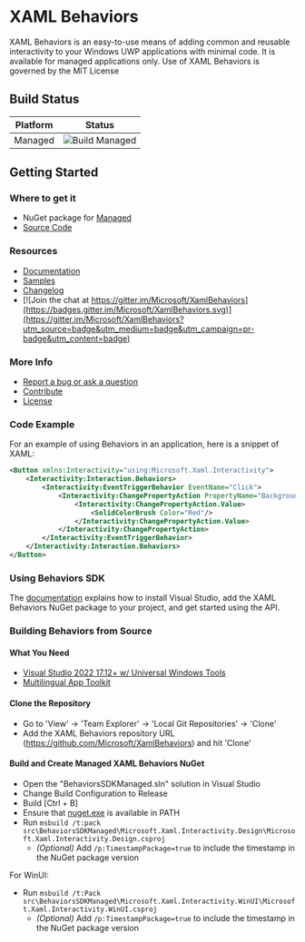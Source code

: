 # XAML Behaviors

XAML Behaviors is an easy-to-use means of adding common and reusable interactivity to your Windows UWP applications with minimal code. It is available for managed applications only. Use of XAML Behaviors is governed by the MIT License

## Build Status

| Platform | Status |
| -------- | ------ |
| Managed | ![Build Managed](https://github.com/microsoft/XamlBehaviors/workflows/Build%20Managed/badge.svg) |

## Getting Started

### Where to get it

- NuGet package for [Managed](https://www.nuget.org/packages/Microsoft.Xaml.Behaviors.Uwp.Managed/)
- [Source Code](https://github.com/Microsoft/XamlBehaviors)

### Resources

- [Documentation](https://github.com/Microsoft/XamlBehaviors/wiki)
- [Samples](/samples)
- [Changelog](https://github.com/Microsoft/XamlBehaviors/wiki/Changelog)
- [![Join the chat at https://gitter.im/Microsoft/XamlBehaviors](https://badges.gitter.im/Microsoft/XamlBehaviors.svg)](https://gitter.im/Microsoft/XamlBehaviors?utm_source=badge&utm_medium=badge&utm_campaign=pr-badge&utm_content=badge)

### More Info

- [Report a bug or ask a question](https://github.com/Microsoft/XamlBehaviors/issues)
- [Contribute](https://github.com/Microsoft/XamlBehaviors/wiki/Contribute-to-XAML-Behaviors)
- [License](http://opensource.org/licenses/MIT)

### Code Example

For an example of using Behaviors in an application, here is a snippet of XAML:

```xml
<Button xmlns:Interactivity="using:Microsoft.Xaml.Interactivity">
    <Interactivity:Interaction.Behaviors>
        <Interactivity:EventTriggerBehavior EventName="Click">
            <Interactivity:ChangePropertyAction PropertyName="Background">
                <Interactivity:ChangePropertyAction.Value>
                    <SolidColorBrush Color="Red"/>
                </Interactivity:ChangePropertyAction.Value>
            </Interactivity:ChangePropertyAction>
        </Interactivity:EventTriggerBehavior>
    </Interactivity:Interaction.Behaviors>
</Button>
```

### Using Behaviors SDK

The [documentation](https://github.com/Microsoft/XamlBehaviors/wiki) explains how to install Visual Studio, add the XAML Behaviors NuGet package to your project, and get started using the API.

### Building Behaviors from Source

#### What You Need

- [Visual Studio 2022 17.12+ w/ Universal Windows Tools](https://visualstudio.microsoft.com/vs/features/universal-windows-platform/)
- [Multilingual App Toolkit](https://developer.microsoft.com/en-us/windows/develop/multilingual-app-toolkit)

#### Clone the Repository

- Go to 'View' -> 'Team Explorer' -> 'Local Git Repositories' -> 'Clone'
- Add the XAML Behaviors repository URL (https://github.com/Microsoft/XamlBehaviors) and hit 'Clone'

#### Build and Create Managed XAML Behaviors NuGet

- Open the "BehaviorsSDKManaged.sln" solution in Visual Studio
- Change Build Configuration to Release
- Build [Ctrl + B]
- Ensure that [nuget.exe](https://learn.microsoft.com/en-us/nuget/install-nuget-client-tools?tabs=windows) is available in PATH
- Run `msbuild /t:pack src\BehaviorsSDKManaged\Microsoft.Xaml.Interactivity.Design\Microsoft.Xaml.Interactivity.Design.csproj`
  - *(Optional)* Add `/p:TimestampPackage=true` to include the timestamp in the NuGet package version

For WinUI:

- Run `msbuild /t:Pack src\BehaviorsSDKManaged\Microsoft.Xaml.Interactivity.WinUI\Microsoft.Xaml.Interactivity.WinUI.csproj`
  - *(Optional)* Add `/p:TimestampPackage=true` to include the timestamp in the NuGet package version
